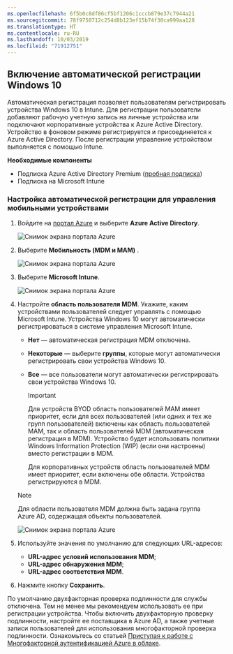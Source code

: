 ```yaml
---
ms.openlocfilehash: 6f5b0c8df86cf5bf1206c1cccb879e37c7944a21
ms.sourcegitcommit: 78f9750712c254d8b123ef15b74f30ca999aa128
ms.translationtype: HT
ms.contentlocale: ru-RU
ms.lasthandoff: 10/03/2019
ms.locfileid: "71912751"
---
```

## <a name="enable-windows-10-automatic-enrollment"></a>Включение автоматической регистрации Windows 10

Автоматическая регистрация позволяет пользователям регистрировать устройства Windows 10 в Intune. Для регистрации пользователи добавляют рабочую учетную запись на личные устройства или подключают корпоративные устройства к Azure Active Directory. Устройство в фоновом режиме регистрируется и присоединяется к Azure Active Directory. После регистрации управление устройством выполняется с помощью Intune.

**Необходимые компоненты**

- Подписка Azure Active Directory Premium ([пробная подписка](http://go.microsoft.com/fwlink/?LinkID=816845))
- Подписка на Microsoft Intune

### <a name="configure-automatic-mdm-enrollment"></a>Настройка автоматической регистрации для управления мобильными устройствами

1. Войдите на [портал Azure](https://portal.azure.com) и выберите **Azure Active Directory**.

   ![Снимок экрана портала Azure](../enrollment/media/windows-enroll/auto-enroll-azure-main.png)

2. Выберите **Мобильность (MDM и MAM)** .

   ![Снимок экрана портала Azure](../enrollment/media/windows-enroll/auto-enroll-mdm.png)

3. Выберите **Microsoft Intune**.

   ![Снимок экрана портала Azure](../enrollment/media/windows-enroll/auto-enroll-intune.png)

4. Настройте **область пользователя MDM**. Укажите, каким устройствами пользователей следует управлять с помощью Microsoft Intune. Устройства Windows 10 могут автоматически регистрироваться в системе управления Microsoft Intune.

   - **Нет** — автоматическая регистрация MDM отключена.
   - **Некоторые** — выберите **группы**, которые могут автоматически регистрировать свои устройства Windows 10.
   - **Все** — все пользователи могут автоматически регистрировать свои устройства Windows 10.

      > [!IMPORTANT]
      > Для устройств BYOD область пользователей MAM имеет приоритет, если для всех пользователей (или одних и тех же групп пользователей) включены как область пользователей MAM, так и область пользователей MDM (автоматическая регистрация в MDM). Устройство будет использовать политики Windows Information Protection (WIP) (если они настроены) вместо регистрации в MDM.
      >
      > Для корпоративных устройств область пользователей MDM имеет приоритет, если включены обе области. Устройства регистрируются в MDM.

   > [!NOTE]
   > Для области пользователя MDM должна быть задана группа Azure AD, содержащая объекты пользователей.

   ![Снимок экрана портала Azure](../enrollment/media/windows-enroll/auto-enroll-scope.png)

5. Используйте значения по умолчанию для следующих URL-адресов:
    - **URL-адрес условий использования MDM**;
    - **URL-адрес обнаружения MDM**;
    - **URL-адрес соответствия MDM**.

6. Нажмите кнопку **Сохранить**.

По умолчанию двухфакторная проверка подлинности для службы отключена. Тем не менее мы рекомендуем использовать ее при регистрации устройства. Чтобы включить двухфакторную проверку подлинности, настройте ее поставщика в Azure AD, а также учетные записи пользователей для использования многофакторной проверка подлинности. Ознакомьтесь со статьей [Приступая к работе с Многофакторной аутентификацией Azure в облаке](https://docs.microsoft.com/azure/multi-factor-authentication/multi-factor-authentication-get-started-cloud).
